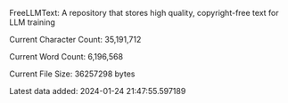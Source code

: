 FreeLLMText: A repository that stores high quality, copyright-free text for LLM training 
 
 
 Current Character Count: 35,191,712
 
 Current Word Count: 6,196,568
 
 Current File Size: 36257298 bytes
 
 Latest data added: 2024-01-24 21:47:55.597189